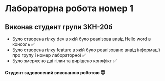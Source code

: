 # Лабораторна робота номер 1
## Виконав студент групи 3КН-20б
* Було створена гілку dev в якій було реалізова вивід Hello word в консоль :white_check_mark:
* Було створена гілку feature в якій було реалізовано вивід інформації про групу і номер лабораторної :white_check_mark:
* Було змержено дві гілки та вирішено конлфікт :white_check_mark:

#### Студент задоволений виконаною роботою :innocent:
